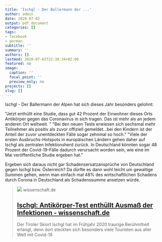 ```yaml
---
title: 'Ischgl - Der Ballermann der ...'
author: admin
date: 2020-07-02
output: pdf_document
categories: []
tags:
- facebook
- german
subtitle: ''
summary: ''
authors: []
lastmod: 2020-07-02T22:38:34+02:00
featured: no
image:
  caption: ''
  focal_point: ''
  preview_only: no
projects: []
slug: []
---
```

Ischgl - Der Ballermann der Alpen hat sich dieses Jahr besonders gelohnt:

"Jetzt enthüllt eine Studie, dass gut 42 Prozent der Einwohner dieses Orts Antikörper gegen das Coronavirus in sich tragen. Das ist mehr als an jedem anderen Ort weltweit. "
"Bei den neuen Tests erwiesen sich sechsmal mehr Teilnehmer als positiv als zuvor offiziell gemeldet...bei den Kindern ist der Anteil der zuvor unentdeckten Fälle sogar zehnmal so hoch."
"Viele der ersten Ausbruchs-Hotspots in europäischen Ländern gehen daher auf Ischgl als zentralen Infektionsherd zurück. In Deutschland könnten sogar 48 Prozent der Covid-19-Fälle dadurch verursacht worden sein, wie eine im Mai veröffentliche Studie ergeben hat."

Ergeben sich daraus nicht gar Schadensersatzansprüche von Deutschland gegen Ischgl bzw. Österreich? Da dürfte es dann wohl leicht um gewaltige Summen gehen, wenn man einfach mal 48% des wirtschaftlichen Schadens durch Corona in Deutschland als Schadenssumme ansetzen würde.
> [![](https://www.wissenschaft.de/wp-content/uploads/2/0/20-06-26-ischgl.jpg)](https://www.wissenschaft.de/gesundheit-medizin/ischgl-antikoerper-test-enthuellt-ausmass-der-infektionen/)
> wissenschaft.de
> ## [Ischgl: Antikörper-Test enthüllt Ausmaß der Infektionen - wissenschaft.de](https://www.wissenschaft.de/gesundheit-medizin/ischgl-antikoerper-test-enthuellt-ausmass-der-infektionen/)
>
>Der Tiroler Skiort Ischgl hat im Frühjahr 2020 traurige Berühmtheit erlangt, denn dort steckten sich besonders viele Touristen aus aller Welt mit Covid-19

